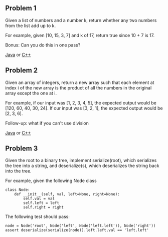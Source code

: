 ## Problem 1

Given a list of numbers and a number k, return whether any two numbers from the list add up to k.

For example, given [10, 15, 3, 7] and k of 17, return true since 10 + 7 is 17.

Bonus: Can you do this in one pass?

[Java](https://github.com/lsy-it-1995/Problems/blob/main/DailyCodingProblem/1-Google/Java/Solution.java) or [C++](https://github.com/lsy-it-1995/Problems/blob/main/DailyCodingProblem/1-Google/C%2B%2B/main.cpp)

## Problem 2

Given an array of integers, return a new array such that each element at index i of the new array is the product of all the numbers in the original array except the one at i.

For example, if our input was [1, 2, 3, 4, 5], the expected output would be [120, 60, 40, 30, 24]. If our input was [3, 2, 1], the expected output would be [2, 3, 6].

Follow-up: what if you can't use division

[Java](https://github.com/lsy-it-1995/Problems/blob/main/DailyCodingProblem/2-Uber/Java/Solution.java) or [C++](https://github.com/lsy-it-1995/Problems/blob/main/DailyCodingProblem/2-Uber/C%2B%2B/main.cpp)

## Problem 3

Given the root to a binary tree, implement serialize(root), which serializes the tree into a string, and deserialize(s), which deserializes the string back into the tree.

For example, given the following Node class

```
class Node:
    def __init__(self, val, left=None, right=None):
        self.val = val
        self.left = left
        self.right = right
```
The following test should pass:
```
node = Node('root', Node('left', Node('left.left')), Node('right'))
assert deserialize(serialize(node)).left.left.val == 'left.left'
```